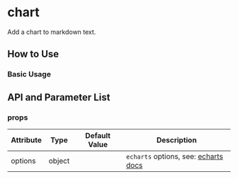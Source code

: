 # chart

Add a chart to markdown text.

## How to Use

### Basic Usage

<demo name="custom_tags/chart/basic"></demo>

## API and Parameter List

### props

| Attribute | Type   | Default Value | Description                                                                       |
| --------- | ------ | ------------- | --------------------------------------------------------------------------------- |
| options   | object |               | `echarts` options, see: [echarts docs](https://echarts.apache.org/en/option.html) |
